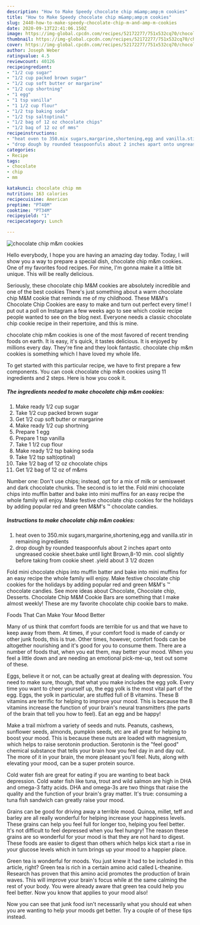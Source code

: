 ```yaml
---
description: "How to Make Speedy chocolate chip m&amp;amp;m cookies"
title: "How to Make Speedy chocolate chip m&amp;amp;m cookies"
slug: 2440-how-to-make-speedy-chocolate-chip-m-and-amp-m-cookies
date: 2020-09-13T22:41:06.150Z
image: https://img-global.cpcdn.com/recipes/52172277/751x532cq70/chocolate-chip-mm-cookies-recipe-main-photo.jpg
thumbnail: https://img-global.cpcdn.com/recipes/52172277/751x532cq70/chocolate-chip-mm-cookies-recipe-main-photo.jpg
cover: https://img-global.cpcdn.com/recipes/52172277/751x532cq70/chocolate-chip-mm-cookies-recipe-main-photo.jpg
author: Joseph Weber
ratingvalue: 4.5
reviewcount: 40126
recipeingredient:
- "1/2 cup sugar"
- "1/2 cup packed brown sugar"
- "1/2 cup soft butter or margarine"
- "1/2 cup shortning"
- "1 egg"
- "1 tsp vanilla"
- "1 1/2 cup flour"
- "1/2 tsp baking soda"
- "1/2 tsp saltoptinal"
- "1/2 bag of 12 oz chocolate chips"
- "1/2 bag of 12 oz of mms"
recipeinstructions:
- "heat oven to 350.mix sugars,margarine,shortening,egg and vanilla.stir in remaining ingredients"
- "drop dough by rounded teaspoonfuls about 2 inches apart onto ungreased cookie sheet.bake until light Brown,8-10 min. cool slightly before taking from cookie sheet .yield about 3 1/2 dozen"
categories:
- Recipe
tags:
- chocolate
- chip
- mm

katakunci: chocolate chip mm 
nutrition: 163 calories
recipecuisine: American
preptime: "PT40M"
cooktime: "PT34M"
recipeyield: "1"
recipecategory: Lunch

---
```



![chocolate chip m&amp;m cookies](https://img-global.cpcdn.com/recipes/52172277/751x532cq70/chocolate-chip-mm-cookies-recipe-main-photo.jpg)

Hello everybody, I hope you are having an amazing day today. Today, I will show you a way to prepare a special dish, chocolate chip m&amp;m cookies. One of my favorites food recipes. For mine, I'm gonna make it a little bit unique. This will be really delicious.

Seriously, these chocolate chip M&amp;M cookies are absolutely incredible and one of the best cookies There&#39;s just something about a warm chocolate chip M&amp;M cookie that reminds me of my childhood. These M&amp;M&#39;s Chocolate Chip Cookies are easy to make and turn out perfect every time! I put out a poll on Instagram a few weeks ago to see which cookie recipe people wanted to see on the blog next. Everyone needs a classic chocolate chip cookie recipe in their repertoire, and this is mine.

chocolate chip m&amp;m cookies is one of the most favored of recent trending foods on earth. It is easy, it's quick, it tastes delicious. It is enjoyed by millions every day. They're fine and they look fantastic. chocolate chip m&amp;m cookies is something which I have loved my whole life.


To get started with this particular recipe, we have to first prepare a few components. You can cook chocolate chip m&amp;m cookies using 11 ingredients and 2 steps. Here is how you cook it.

<!--inarticleads1-->

##### The ingredients needed to make chocolate chip m&amp;m cookies:

1. Make ready 1/2 cup sugar
1. Take 1/2 cup packed brown sugar
1. Get 1/2 cup soft butter or margarine
1. Make ready 1/2 cup shortning
1. Prepare 1 egg
1. Prepare 1 tsp vanilla
1. Take 1 1/2 cup flour
1. Make ready 1/2 tsp baking soda
1. Take 1/2 tsp salt(optinal)
1. Take 1/2 bag of 12 oz chocolate chips
1. Get 1/2 bag of 12 oz of m&amp;ms


Number one: Don&#39;t use chips; instead, opt for a mix of milk or semisweet and dark chocolate chunks. The second is to let the. Fold mini chocolate chips into muffin batter and bake into mini muffins for an easy recipe the whole family will enjoy. Make festive chocolate chip cookies for the holidays by adding popular red and green M&amp;M&#39;s ™ chocolate candies. 

<!--inarticleads2-->

##### Instructions to make chocolate chip m&amp;m cookies:

1. heat oven to 350.mix sugars,margarine,shortening,egg and vanilla.stir in remaining ingredients
1. drop dough by rounded teaspoonfuls about 2 inches apart onto ungreased cookie sheet.bake until light Brown,8-10 min. cool slightly before taking from cookie sheet .yield about 3 1/2 dozen


Fold mini chocolate chips into muffin batter and bake into mini muffins for an easy recipe the whole family will enjoy. Make festive chocolate chip cookies for the holidays by adding popular red and green M&amp;M&#39;s ™ chocolate candies. See more ideas about Chocolate, Chocolate chip, Desserts. Chocolate Chip M&amp;M Cookie Bars are something that I make almost weekly! These are my favorite chocolate chip cookie bars to make. 

Foods That Can Make Your Mood Better


Many of us think that comfort foods are terrible for us and that we have to keep away from them. At times, if your comfort food is made of candy or other junk foods, this is true. Other times, however, comfort foods can be altogether nourishing and it's good for you to consume them. There are a number of foods that, when you eat them, may better your mood. When you feel a little down and are needing an emotional pick-me-up, test out some of these.

Eggs, believe it or not, can be actually great at dealing with depression. You need to make sure, though, that what you make includes the egg yolk. Every time you want to cheer yourself up, the egg yolk is the most vital part of the egg. Eggs, the yolk in particular, are stuffed full of B vitamins. These B vitamins are terrific for helping to improve your mood. This is because the B vitamins increase the function of your brain's neural transmitters (the parts of the brain that tell you how to feel). Eat an egg and be happy!

Make a trail mixfrom a variety of seeds and nuts. Peanuts, cashews, sunflower seeds, almonds, pumpkin seeds, etc are all great for helping to boost your mood. This is because these nuts are loaded with magnesium, which helps to raise serotonin production. Serotonin is the "feel good" chemical substance that tells your brain how you feel day in and day out. The more of it in your brain, the more pleasant you'll feel. Nuts, along with elevating your mood, can be a super protein source.

Cold water fish are great for eating if you are wanting to beat back depression. Cold water fish like tuna, trout and wild salmon are high in DHA and omega-3 fatty acids. DHA and omega-3s are two things that raise the quality and the function of your brain's gray matter. It's true: consuming a tuna fish sandwich can greatly raise your mood. 

Grains can be good for driving away a terrible mood. Quinoa, millet, teff and barley are all really wonderful for helping increase your happiness levels. These grains can help you feel full for longer too, helping you feel better. It's not difficult to feel depressed when you feel hungry! The reason these grains are so wonderful for your mood is that they are not hard to digest. These foods are easier to digest than others which helps kick start a rise in your glucose levels which in turn brings up your mood to a happier place.

Green tea is wonderful for moods. You just knew it had to be included in this article, right? Green tea is rich in a certain amino acid called L-theanine. Research has proven that this amino acid promotes the production of brain waves. This will improve your brain's focus while at the same calming the rest of your body. You were already aware that green tea could help you feel better. Now you know that applies to your mood also!

Now you can see that junk food isn't necessarily what you should eat when you are wanting to help your moods get better. Try  a  couple of  of  these  tips  instead.

